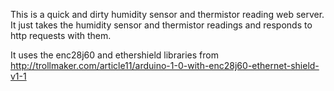 This is a quick and dirty humidity sensor and thermistor reading web server. It just takes the humidity sensor and thermistor readings and responds to http requests with them.

It uses the enc28j60 and ethershield libraries from http://trollmaker.com/article11/arduino-1-0-with-enc28j60-ethernet-shield-v1-1
